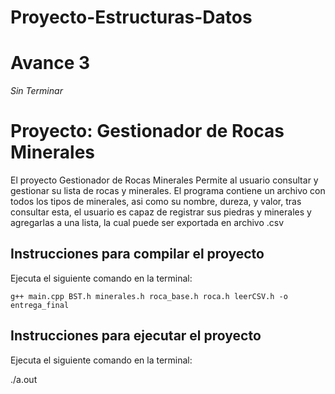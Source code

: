 # Proyecto-Estructuras-Datos
# Avance 3
*Sin Terminar*
# Proyecto: Gestionador de Rocas Minerales
El proyecto Gestionador de Rocas Minerales Permite al usuario consultar y gestionar su lista de rocas y minerales. El programa contiene un archivo con todos los tipos de minerales, asi como su nombre, dureza, y valor, tras consultar esta, el usuario es capaz de registrar sus piedras y minerales y agregarlas a una lista, la cual puede ser exportada en archivo .csv 

## Instrucciones para compilar el proyecto
Ejecuta el siguiente comando en la terminal:

`g++ main.cpp BST.h minerales.h roca_base.h roca.h leerCSV.h -o entrega_final` 

## Instrucciones para ejecutar el proyecto
Ejecuta el siguiente comando en la terminal:

./a.out 
